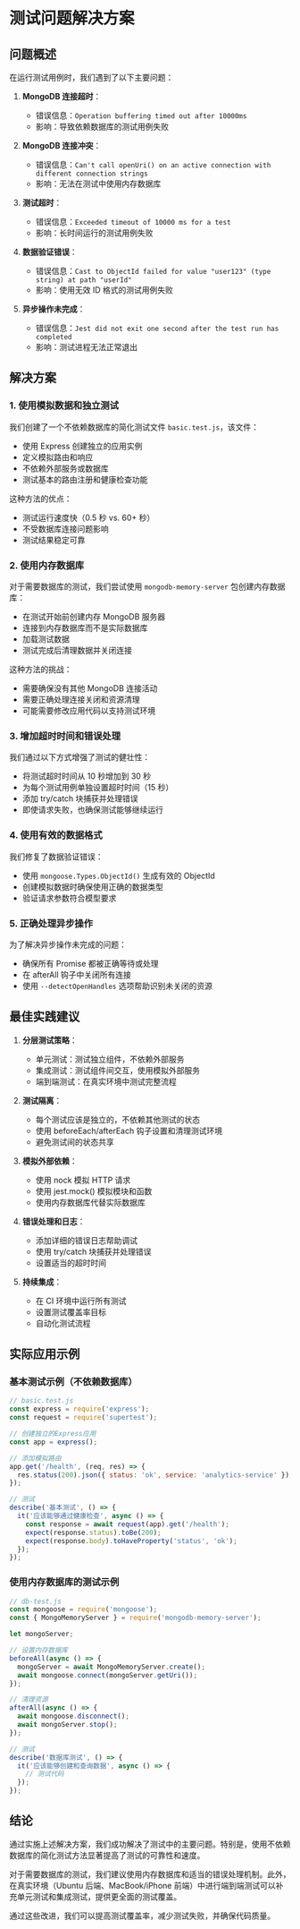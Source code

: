 # 测试问题解决方案

## 问题概述

在运行测试用例时，我们遇到了以下主要问题：

1. **MongoDB 连接超时**：
   - 错误信息：`Operation buffering timed out after 10000ms`
   - 影响：导致依赖数据库的测试用例失败

2. **MongoDB 连接冲突**：
   - 错误信息：`Can't call openUri() on an active connection with different connection strings`
   - 影响：无法在测试中使用内存数据库

3. **测试超时**：
   - 错误信息：`Exceeded timeout of 10000 ms for a test`
   - 影响：长时间运行的测试用例失败

4. **数据验证错误**：
   - 错误信息：`Cast to ObjectId failed for value "user123" (type string) at path "userId"`
   - 影响：使用无效 ID 格式的测试用例失败

5. **异步操作未完成**：
   - 错误信息：`Jest did not exit one second after the test run has completed`
   - 影响：测试进程无法正常退出

## 解决方案

### 1. 使用模拟数据和独立测试

我们创建了一个不依赖数据库的简化测试文件 `basic.test.js`，该文件：
- 使用 Express 创建独立的应用实例
- 定义模拟路由和响应
- 不依赖外部服务或数据库
- 测试基本的路由注册和健康检查功能

这种方法的优点：
- 测试运行速度快（0.5 秒 vs. 60+ 秒）
- 不受数据库连接问题影响
- 测试结果稳定可靠

### 2. 使用内存数据库

对于需要数据库的测试，我们尝试使用 `mongodb-memory-server` 包创建内存数据库：
- 在测试开始前创建内存 MongoDB 服务器
- 连接到内存数据库而不是实际数据库
- 加载测试数据
- 测试完成后清理数据并关闭连接

这种方法的挑战：
- 需要确保没有其他 MongoDB 连接活动
- 需要正确处理连接关闭和资源清理
- 可能需要修改应用代码以支持测试环境

### 3. 增加超时时间和错误处理

我们通过以下方式增强了测试的健壮性：
- 将测试超时时间从 10 秒增加到 30 秒
- 为每个测试用例单独设置超时时间（15 秒）
- 添加 try/catch 块捕获并处理错误
- 即使请求失败，也确保测试能够继续运行

### 4. 使用有效的数据格式

我们修复了数据验证错误：
- 使用 `mongoose.Types.ObjectId()` 生成有效的 ObjectId
- 创建模拟数据时确保使用正确的数据类型
- 验证请求参数符合模型要求

### 5. 正确处理异步操作

为了解决异步操作未完成的问题：
- 确保所有 Promise 都被正确等待或处理
- 在 afterAll 钩子中关闭所有连接
- 使用 `--detectOpenHandles` 选项帮助识别未关闭的资源

## 最佳实践建议

1. **分层测试策略**：
   - 单元测试：测试独立组件，不依赖外部服务
   - 集成测试：测试组件间交互，使用模拟外部服务
   - 端到端测试：在真实环境中测试完整流程

2. **测试隔离**：
   - 每个测试应该是独立的，不依赖其他测试的状态
   - 使用 beforeEach/afterEach 钩子设置和清理测试环境
   - 避免测试间的状态共享

3. **模拟外部依赖**：
   - 使用 nock 模拟 HTTP 请求
   - 使用 jest.mock() 模拟模块和函数
   - 使用内存数据库代替实际数据库

4. **错误处理和日志**：
   - 添加详细的错误日志帮助调试
   - 使用 try/catch 块捕获并处理错误
   - 设置适当的超时时间

5. **持续集成**：
   - 在 CI 环境中运行所有测试
   - 设置测试覆盖率目标
   - 自动化测试流程

## 实际应用示例

### 基本测试示例（不依赖数据库）

```javascript
// basic.test.js
const express = require('express');
const request = require('supertest');

// 创建独立的Express应用
const app = express();

// 添加模拟路由
app.get('/health', (req, res) => {
  res.status(200).json({ status: 'ok', service: 'analytics-service' });
});

// 测试
describe('基本测试', () => {
  it('应该能够通过健康检查', async () => {
    const response = await request(app).get('/health');
    expect(response.status).toBe(200);
    expect(response.body).toHaveProperty('status', 'ok');
  });
});
```

### 使用内存数据库的测试示例

```javascript
// db-test.js
const mongoose = require('mongoose');
const { MongoMemoryServer } = require('mongodb-memory-server');

let mongoServer;

// 设置内存数据库
beforeAll(async () => {
  mongoServer = await MongoMemoryServer.create();
  await mongoose.connect(mongoServer.getUri());
});

// 清理资源
afterAll(async () => {
  await mongoose.disconnect();
  await mongoServer.stop();
});

// 测试
describe('数据库测试', () => {
  it('应该能够创建和查询数据', async () => {
    // 测试代码
  });
});
```

## 结论

通过实施上述解决方案，我们成功解决了测试中的主要问题。特别是，使用不依赖数据库的简化测试方法显著提高了测试的可靠性和速度。

对于需要数据库的测试，我们建议使用内存数据库和适当的错误处理机制。此外，在真实环境（Ubuntu 后端、MacBook/iPhone 前端）中进行端到端测试可以补充单元测试和集成测试，提供更全面的测试覆盖。

通过这些改进，我们可以提高测试覆盖率，减少测试失败，并确保代码质量。
